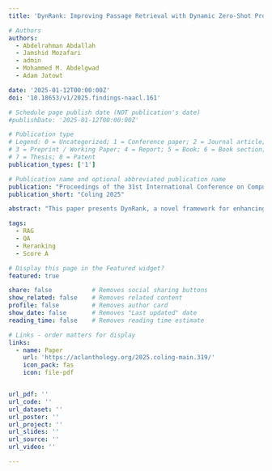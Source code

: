 ```yaml
---
title: 'DynRank: Improving Passage Retrieval with Dynamic Zero-Shot Prompting Based on Question Classification'

# Authors
authors:
  - Abdelrahman Abdallah
  - Jamshid Mozafari
  - admin
  - Mohammed M. Abdelgwad
  - Adam Jatowt

date: '2025-01-12T00:00:00Z'
doi: '10.18653/v1/2025.findings-naacl.161'

# Schedule page publish date (NOT publication's date)
#publishDate: '2025-01-12T00:00:00Z'

# Publication type
# Legend: 0 = Uncategorized; 1 = Conference paper; 2 = Journal article;
# 3 = Preprint / Working Paper; 4 = Report; 5 = Book; 6 = Book section;
# 7 = Thesis; 8 = Patent
publication_types: ['1']

# Publication name and optional abbreviated publication name
publication: "Proceedings of the 31st International Conference on Computational Linguistics"
publication_short: "Coling 2025"

abstract: "This paper presents DynRank, a novel framework for enhancing passage retrieval in open-domain question-answering systems through dynamic zero-shot question classification. Traditional approaches rely on static prompts and pre-defined templates, which may limit model adaptability across different questions and contexts. In contrast, DynRank introduces a dynamic prompting mechanism, leveraging a pre-trained question classification model that categorizes questions into fine-grained types. Based on these classifications, contextually relevant prompts are generated, enabling more effective passage retrieval. We integrate DynRank into existing retrieval frameworks and conduct extensive experiments on multiple QA benchmark datasets."

tags:
  - RAG
  - QA
  - Reranking
  - Score A

# Display this page in the Featured widget?
featured: true

share: false           # Removes social sharing buttons
show_related: false    # Removes related content
profile: false         # Removes author card
show_date: false       # Removes "Last updated" date
reading_time: false    # Removes reading time estimate

# Links - order matters for display
links:
  - name: Paper
    url: 'https://aclanthology.org/2025.coling-main.319/'
    icon_pack: fas
    icon: file-pdf


url_pdf: ''
url_code: ''
url_dataset: ''
url_poster: ''
url_project: ''
url_slides: ''
url_source: ''
url_video: ''

---
```



